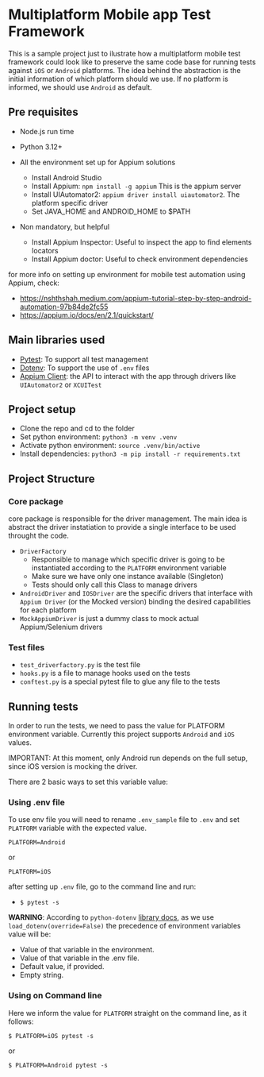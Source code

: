 # Multiplatform Mobile app Test Framework
This is a sample project just to ilustrate how a multiplatform mobile test framework could look like to preserve the same code base for running tests against `iOS` or `Android` platforms.
The idea behind the abstraction is the initial information of which platform should we use. If no platform is informed, we should use `Android` as default.

## Pre requisites
- Node.js run time
- Python 3.12+
- All the environment set up for Appium solutions
  - Install Android Studio
  - Install Appium: `npm install -g appium` This is the appium server
  - Install UIAutomator2: `appium driver install uiautomator2`. The platform specific driver
  - Set JAVA_HOME and ANDROID_HOME to $PATH

- Non mandatory, but helpful
  - Install Appium Inspector: Useful to inspect the app to find elements locators
  - Install Appium doctor: Useful to check environment dependencies

for more info on setting up environment for mobile test automation using Appium, check:
- https://nshthshah.medium.com/appium-tutorial-step-by-step-android-automation-97b84de2fc55
- https://appium.io/docs/en/2.1/quickstart/

## Main libraries used
- [Pytest](https://pypi.org/project/pytest/): To support all test management
- [Dotenv](https://pypi.org/project/python-dotenv/): To support the use of `.env` files
- [Appium Client](https://pypi.org/project/Appium-Python-Client/): the API to interact with the app through drivers like `UIAutomator2` or `XCUITest`

## Project setup
- Clone the repo and cd to the folder
- Set python environment: `python3 -m venv .venv`
- Activate python environment: `source .venv/bin/active`
- Install dependencies: `python3 -m pip install -r requirements.txt`

## Project Structure
### Core package
core package is responsible for the driver management. The main idea is abstract the driver instatiation to provide a single interface to be used throught the code.

- `DriverFactory`
  - Responsible to manage which specific driver is going to be instantiated according to the `PLATFORM` environment variable
  - Make sure we have only one instance available (Singleton)
  - Tests should only call this Class to manage drivers
- `AndroidDriver` and `IOSDriver` are the specific drivers that interface with `Appium Driver` (or the Mocked version) binding the desired capabilities for each platform
- `MockAppiumDriver` is just a dummy class to mock actual Appium/Selenium drivers

### Test files
- `test_driverfactory.py` is the test file
- `hooks.py` is a file to manage hooks used on the tests
- `conftest.py` is a special pytest file to glue any file to the tests

## Running tests
In order to run the tests, we need to pass the value for PLATFORM environment variable. Currently this project supports `Android` and `iOS` values.

IMPORTANT: At this moment, only Android run depends on the full setup, since iOS version is mocking the driver.

There are 2 basic ways to set this variable value:

### Using .env file
To use env file you will need to rename `.env_sample` file to `.env` and set `PLATFORM` variable with the expected value.
```
PLATFORM=Android 
```
or
```
PLATFORM=iOS 
```
after setting up `.env` file, go to the command line and run:
- `$ pytest -s`

**WARNING**: According to `python-dotenv` [library docs](https://pypi.org/project/python-dotenv/), as we use `load_dotenv(override=False)` the precedence of environment variables value will be:
- Value of that variable in the environment.
- Value of that variable in the .env file.
- Default value, if provided.
- Empty string.

### Using on Command line
Here we inform the value for `PLATFORM` straight on the command line, as it follows:
```
$ PLATFORM=iOS pytest -s
```
or
```
$ PLATFORM=Android pytest -s
```
